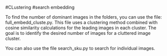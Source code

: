 #CLustering 
#search embedding

To find the number of dominant images in the folders, you can use the file: full_embedd_cluste.py.
This file uses a clustering method combined with cosine similarity calculations for the leading images in each cluster.
The goal is to identify the desired number of images for a cluttered image cluster.

You can also use the file search_sku.py to search for individual images.
